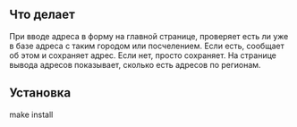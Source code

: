 ## Что делает

При вводе адреса в форму на главной странице, проверяет есть ли уже в базе адреса с таким городом или посчелением. Если есть, сообщает об этом и сохраняет адрес. Если нет, просто сохраняет.
На странице вывода адресов показывает, сколько есть адресов по регионам.

## Установка

make install
